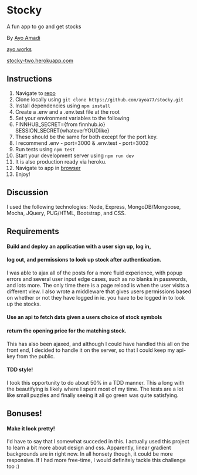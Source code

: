 # Stocky
A fun app to go and get stocks

By [Ayo Amadi](mailto:ayodeleamadi@gmail.com)

[ayo.works](https://ayo.works)

[stocky-two.herokuapp.com](http://stocky-two.herkuapp.com/)

## Instructions

1. Navigate to [repo](https://github.com/ayoa77/stocky)
2. Clone locally using
   `git clone https://github.com/ayoa77/stocky.git`
3. Install dependencies using `npm install`
4. Create a .env and a .env.test file at the root
5. Set your environment variables to the following
6. FINNHUB_SECRET={from finnhub.io} SESSION_SECRET{whateverYOUDlike}
7. These should be the same for both except for the port key.
8. I recommend .env - port=3000 & .env.test - port=3002
9. Run tests using `npm test`
10. Start your development server using `npm run dev`
11. It is also production ready via heroku.
12. Navigate to app in [browser](http://localhost:3000)
13. Enjoy!


## Discussion

I used the following technologies: Node, Express, MongoDB/Mongoose, Mocha, JQuery, PUG/HTML, Bootstrap, and CSS.

## Requirements

#### Build and deploy an application with a user sign up, log in,
#### log out, and permissions to look up stock after authentication.

I was able to ajax all of the posts for a more fluid experience, with popup
errors and several user input edge cases, such as no blanks in passwords, and
lots more. The only time there is a page reload is when the user visits a 
different view. I also wrote a middleware that gives users permissions based 
on whether or not they have logged in ie. you have to be logged in to 
look up the stocks. 

#### Use an api to fetch data given a users choice of stock symbols
#### return the opening price for the matching stock.

This has also been ajaxed, and although I could have handled this all on
the front end, I decided to handle it on the server, so that I could keep
my api-key from the public.

#### TDD style! 

I took this opportunity to do about 50% in a TDD manner. This a long with
the beautifying is likely where I spent most of my time. The tests are a
lot like small puzzles and finally seeing it all go green was quite satisfying.

## Bonuses!

#### Make it look pretty!

I'd have to say that I somewhat succeded in this. I actually used this
project to learn a bit more about design and css. Apparently, linear
gradient backgrounds are in right now. In all honsety though, it could
be more responsive. If I had more free-time, I would definitely tackle
this challenge too :)

